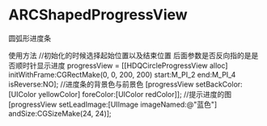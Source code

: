# ARCShapedProgressView
圆弧形进度条

使用方法
//初始化的时候选择起始位置以及结束位置 后面参数是否反向指的是是否顺时针显示进度
    progressView = [[HDQCircleProgressView alloc] initWithFrame:CGRectMake(0, 0, 200, 200) start:M_PI_2 end:M_PI_4 isReverse:NO];
//进度条的背景色与前景色
    [progressView setBackColor:[UIColor yellowColor] foreColor:[UIColor redColor]];
//提示进度的图
    [progressView setLeadImage:[UIImage imageNamed:@"蓝色"] andSize:CGSizeMake(24, 24)];
